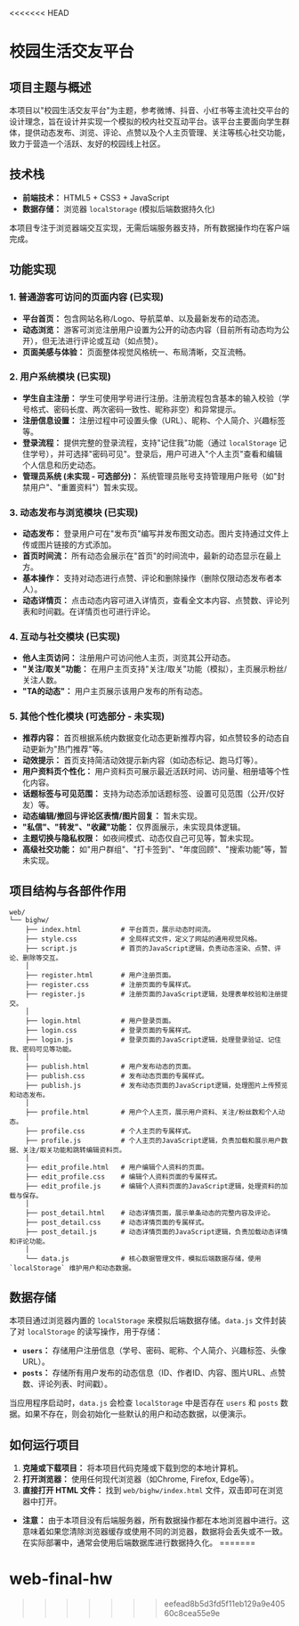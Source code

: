 <<<<<<< HEAD
# 校园生活交友平台

## 项目主题与概述

本项目以"校园生活交友平台"为主题，参考微博、抖音、小红书等主流社交平台的设计理念，旨在设计并实现一个模拟的校内社交互动平台。该平台主要面向学生群体，提供动态发布、浏览、评论、点赞以及个人主页管理、关注等核心社交功能，致力于营造一个活跃、友好的校园线上社区。

## 技术栈

*   **前端技术：** HTML5 + CSS3 + JavaScript
*   **数据存储：** 浏览器 `localStorage` (模拟后端数据持久化)

本项目专注于浏览器端交互实现，无需后端服务器支持，所有数据操作均在客户端完成。

## 功能实现

### 1. 普通游客可访问的页面内容 (已实现)

*   **平台首页：** 包含网站名称/Logo、导航菜单、以及最新发布的动态流。
*   **动态浏览：** 游客可浏览注册用户设置为公开的动态内容（目前所有动态均为公开），但无法进行评论或互动（如点赞）。
*   **页面美感与体验：** 页面整体视觉风格统一、布局清晰，交互流畅。

### 2. 用户系统模块 (已实现)

*   **学生自主注册：** 学生可使用学号进行注册。注册流程包含基本的输入校验（学号格式、密码长度、两次密码一致性、昵称非空）和异常提示。
*   **注册信息设置：** 注册过程中可设置头像（URL）、昵称、个人简介、兴趣标签等。
*   **登录流程：** 提供完整的登录流程，支持"记住我"功能（通过 `localStorage` 记住学号），并可选择"密码可见"。登录后，用户可进入"个人主页"查看和编辑个人信息和历史动态。
*   **管理员系统 (未实现 - 可选部分)：** 系统管理员账号支持管理用户账号（如"封禁用户"、"重置资料"）暂未实现。

### 3. 动态发布与浏览模块 (已实现)

*   **动态发布：** 登录用户可在"发布页"编写并发布图文动态。图片支持通过文件上传或图片链接的方式添加。
*   **首页时间流：** 所有动态会展示在"首页"的时间流中，最新的动态显示在最上方。
*   **基本操作：** 支持对动态进行点赞、评论和删除操作（删除仅限动态发布者本人）。
*   **动态详情页：** 点击动态内容可进入详情页，查看全文本内容、点赞数、评论列表和时间戳。在详情页也可进行评论。

### 4. 互动与社交模块 (已实现)

*   **他⼈主⻚访问：** 注册用户可访问他⼈主页，浏览其公开动态。
*   **"关注/取关"功能：** 在用户主页支持"关注/取关"功能（模拟），主页展示粉丝/关注人数。
*   **"TA的动态"：** 用户主页展示该用户发布的所有动态。

### 5. 其他个性化模块 (可选部分 - 未实现)

*   **推荐内容：** 首页根据系统内数据变化动态更新推荐内容，如点赞较多的动态自动更新为"热门推荐"等。
*   **动效提示：** 首页支持简洁动效提示新内容（如动态标记、跑马灯等）。
*   **用户资料页个性化：** 用户资料页可展示最近活跃时间、访问量、相册墙等个性化内容。
*   **话题标签与可见范围：** 支持为动态添加话题标签、设置可见范围（公开/仅好友）等。
*   **动态编辑/撤回与评论区表情/图片回复：** 暂未实现。
*   **"私信"、"转发"、"收藏"功能：** 仅界面展示，未实现具体逻辑。
*   **主题切换与隐私权限：** 如夜间模式、动态仅自己可见等，暂未实现。
*   **高级社交功能：** 如"用户群组"、"打卡签到"、"年度回顾"、"搜索功能"等，暂未实现。

## 项目结构与各部件作用

```
web/
└── bighw/
    ├── index.html          # 平台首页，展示动态时间流。
    ├── style.css           # 全局样式文件，定义了网站的通用视觉风格。
    ├── script.js           # 首页的JavaScript逻辑，负责动态渲染、点赞、评论、删除等交互。
    │
    ├── register.html       # 用户注册页面。
    ├── register.css        # 注册页面的专属样式。
    ├── register.js         # 注册页面的JavaScript逻辑，处理表单校验和注册提交。
    │
    ├── login.html          # 用户登录页面。
    ├── login.css           # 登录页面的专属样式。
    ├── login.js            # 登录页面的JavaScript逻辑，处理登录验证、记住我、密码可见等功能。
    │
    ├── publish.html        # 用户发布动态的页面。
    ├── publish.css         # 发布动态页面的专属样式。
    ├── publish.js          # 发布动态页面的JavaScript逻辑，处理图片上传预览和动态发布。
    │
    ├── profile.html        # 用户个人主页，展示用户资料、关注/粉丝数和个人动态。
    ├── profile.css         # 个人主页的专属样式。
    ├── profile.js          # 个人主页的JavaScript逻辑，负责加载和展示用户数据、关注/取关功能和跳转编辑资料页。
    │
    ├── edit_profile.html   # 用户编辑个人资料的页面。
    ├── edit_profile.css    # 编辑个人资料页面的专属样式。
    ├── edit_profile.js     # 编辑个人资料页面的JavaScript逻辑，处理资料的加载与保存。
    │
    ├── post_detail.html    # 动态详情页面，展示单条动态的完整内容及评论。
    ├── post_detail.css     # 动态详情页面的专属样式。
    ├── post_detail.js      # 动态详情页面的JavaScript逻辑，负责加载动态详情和评论功能。
    │
    └── data.js             # 核心数据管理文件，模拟后端数据存储，使用 `localStorage` 维护用户和动态数据。
```

## 数据存储

本项目通过浏览器内置的 `localStorage` 来模拟后端数据存储。`data.js` 文件封装了对 `localStorage` 的读写操作，用于存储：

*   **`users`：** 存储用户注册信息（学号、密码、昵称、个人简介、兴趣标签、头像URL）。
*   **`posts`：** 存储所有用户发布的动态信息（ID、作者ID、内容、图片URL、点赞数、评论列表、时间戳）。

当应用程序启动时，`data.js` 会检查 `localStorage` 中是否存在 `users` 和 `posts` 数据。如果不存在，则会初始化一些默认的用户和动态数据，以便演示。

## 如何运行项目

1.  **克隆或下载项目：** 将本项目代码克隆或下载到您的本地计算机。
2.  **打开浏览器：** 使用任何现代浏览器（如Chrome, Firefox, Edge等）。
3.  **直接打开 HTML 文件：** 找到 `web/bighw/index.html` 文件，双击即可在浏览器中打开。

*   **注意：** 由于本项目没有后端服务器，所有数据操作都在本地浏览器中进行。这意味着如果您清除浏览器缓存或使用不同的浏览器，数据将会丢失或不一致。在实际部署中，通常会使用后端数据库进行数据持久化。 
=======
# web-final-hw
>>>>>>> eefead8b5d3fd5f11eb129a9e40560c8cea55e9e
